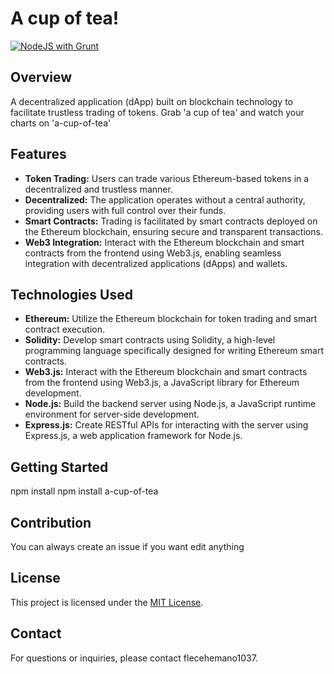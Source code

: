 # A cup of tea!
[![NodeJS with Grunt](https://github.com/flechemano/a-cup-of-tea/actions/workflows/npm-grunt.yml/badge.svg)](https://github.com/flechemano/a-cup-of-tea/actions/workflows/npm-grunt.yml)
## Overview
A decentralized application (dApp) built on blockchain technology to facilitate trustless trading of tokens.
Grab 'a cup of tea' and watch your charts on 'a-cup-of-tea'
## Features
- **Token Trading:** Users can trade various Ethereum-based tokens in a decentralized and trustless manner.
- **Decentralized:** The application operates without a central authority, providing users with full control over their funds.
- **Smart Contracts:** Trading is facilitated by smart contracts deployed on the Ethereum blockchain, ensuring secure and transparent transactions.
- **Web3 Integration:** Interact with the Ethereum blockchain and smart contracts from the frontend using Web3.js, enabling seamless integration with decentralized applications (dApps) and wallets.
## Technologies Used
- **Ethereum:** Utilize the Ethereum blockchain for token trading and smart contract execution.
- **Solidity:** Develop smart contracts using Solidity, a high-level programming language specifically designed for writing Ethereum smart contracts.
- **Web3.js:** Interact with the Ethereum blockchain and smart contracts from the frontend using Web3.js, a JavaScript library for Ethereum development.
- **Node.js:** Build the backend server using Node.js, a JavaScript runtime environment for server-side development.
- **Express.js:** Create RESTful APIs for interacting with the server using Express.js, a web application framework for Node.js.
## Getting Started
npm install
npm install a-cup-of-tea
## Contribution
You can always create an issue if you want edit anything
## License
This project is licensed under the [MIT License](LICENSE).
## Contact
For questions or inquiries, please contact flecehemano1037.

